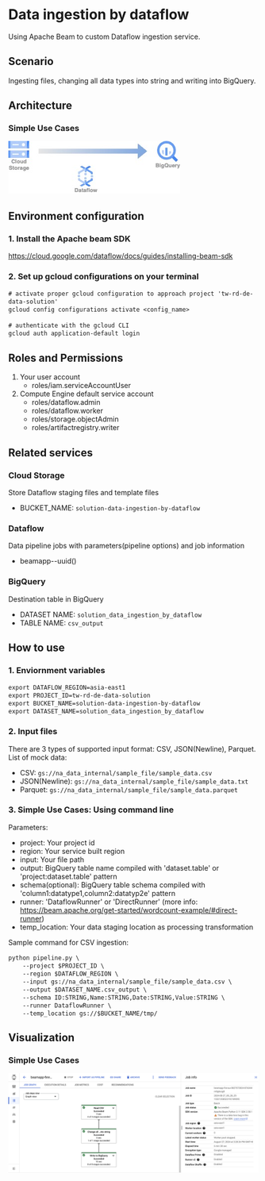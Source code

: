 # Data ingestion by dataflow
Using Apache Beam to custom Dataflow ingestion service.

## Scenario
Ingesting files, changing all data types into string and writing into BigQuery.

## Architecture
### Simple Use Cases 
![architecture_simple_use_case](images/architecture_simple_use_case.jpg)

## Environment configuration
### 1. Install the Apache beam SDK
https://cloud.google.com/dataflow/docs/guides/installing-beam-sdk

### 2. Set up gcloud configurations on your terminal
```
# activate proper gcloud configuration to approach project 'tw-rd-de-data-solution'
gcloud config configurations activate <config_name>

# authenticate with the gcloud CLI
gcloud auth application-default login
```

## Roles and Permissions
1. Your user account
    - roles/iam.serviceAccountUser
2. Compute Engine default service account
    - roles/dataflow.admin
    - roles/dataflow.worker
    - roles/storage.objectAdmin
    - roles/artifactregistry.writer

## Related services
### Cloud Storage
Store Dataflow staging files and template files
- BUCKET_NAME: `solution-data-ingestion-by-dataflow`

### Dataflow
Data pipeline jobs with parameters(pipeline options) and job information
- beamapp-<username>-uuid()

### BigQuery
Destination table in BigQuery
- DATASET NAME: `solution_data_ingestion_by_dataflow`
- TABLE NAME: `csv_output`

## How to use
### 1. Enviornment variables
```
export DATAFLOW_REGION=asia-east1
export PROJECT_ID=tw-rd-de-data-solution
export BUCKET_NAME=solution-data-ingestion-by-dataflow
export DATASET_NAME=solution_data_ingestion_by_dataflow
```

### 2. Input files 
There are 3 types of supported input format: CSV, JSON(Newline), Parquet. 
List of mock data: 
- CSV: `gs://na_data_internal/sample_file/sample_data.csv`
- JSON(Newline): `gs://na_data_internal/sample_file/sample_data.txt` 
- Parquet: `gs://na_data_internal/sample_file/sample_data.parquet`


### 3. Simple Use Cases: Using command line
Parameters:
- project: Your project id 
- region: Your service built region
- input: Your file path
- output: BigQuery table name compiled with 'dataset.table' or 'project:dataset.table' pattern
- schema(optional): BigQuery table schema compiled with 'column1:datatype1,column2:datatyp2e' pattern
- runner: 'DataflowRunner' or 'DirectRunner' (more info: https://beam.apache.org/get-started/wordcount-example/#direct-runner)
- temp_location: Your data staging location as processing transformation

Sample command for CSV ingestion:
```
python pipeline.py \
    --project $PROJECT_ID \
    --region $DATAFLOW_REGION \
    --input gs://na_data_internal/sample_file/sample_data.csv \
    --output $DATASET_NAME.csv_output \
    --schema ID:STRING,Name:STRING,Date:STRING,Value:STRING \
    --runner DataflowRunner \
    --temp_location gs://$BUCKET_NAME/tmp/
```

## Visualization
### Simple Use Cases 
![dataflow_simple_use_case](images/dataflow_demo_simple_use_case.jpg)